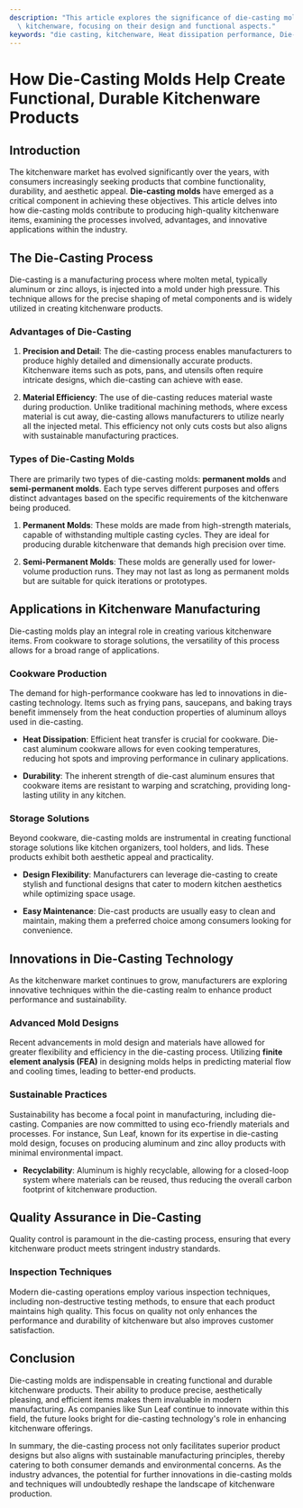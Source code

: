 ```yaml
---
description: "This article explores the significance of die-casting molds in producing high-quality\
  \ kitchenware, focusing on their design and functional aspects."
keywords: "die casting, kitchenware, Heat dissipation performance, Die-cast aluminum"
---
```

# How Die-Casting Molds Help Create Functional, Durable Kitchenware Products

## Introduction

The kitchenware market has evolved significantly over the years, with consumers increasingly seeking products that combine functionality, durability, and aesthetic appeal. **Die-casting molds** have emerged as a critical component in achieving these objectives. This article delves into how die-casting molds contribute to producing high-quality kitchenware items, examining the processes involved, advantages, and innovative applications within the industry.

## The Die-Casting Process

Die-casting is a manufacturing process where molten metal, typically aluminum or zinc alloys, is injected into a mold under high pressure. This technique allows for the precise shaping of metal components and is widely utilized in creating kitchenware products. 

### Advantages of Die-Casting

1. **Precision and Detail**: The die-casting process enables manufacturers to produce highly detailed and dimensionally accurate products. Kitchenware items such as pots, pans, and utensils often require intricate designs, which die-casting can achieve with ease.

2. **Material Efficiency**: The use of die-casting reduces material waste during production. Unlike traditional machining methods, where excess material is cut away, die-casting allows manufacturers to utilize nearly all the injected metal. This efficiency not only cuts costs but also aligns with sustainable manufacturing practices.

### Types of Die-Casting Molds

There are primarily two types of die-casting molds: **permanent molds** and **semi-permanent molds**. Each type serves different purposes and offers distinct advantages based on the specific requirements of the kitchenware being produced.

1. **Permanent Molds**: These molds are made from high-strength materials, capable of withstanding multiple casting cycles. They are ideal for producing durable kitchenware that demands high precision over time.

2. **Semi-Permanent Molds**: These molds are generally used for lower-volume production runs. They may not last as long as permanent molds but are suitable for quick iterations or prototypes.

## Applications in Kitchenware Manufacturing

Die-casting molds play an integral role in creating various kitchenware items. From cookware to storage solutions, the versatility of this process allows for a broad range of applications.

### Cookware Production

The demand for high-performance cookware has led to innovations in die-casting technology. Items such as frying pans, saucepans, and baking trays benefit immensely from the heat conduction properties of aluminum alloys used in die-casting.

- **Heat Dissipation**: Efficient heat transfer is crucial for cookware. Die-cast aluminum cookware allows for even cooking temperatures, reducing hot spots and improving performance in culinary applications.

- **Durability**: The inherent strength of die-cast aluminum ensures that cookware items are resistant to warping and scratching, providing long-lasting utility in any kitchen.

### Storage Solutions

Beyond cookware, die-casting molds are instrumental in creating functional storage solutions like kitchen organizers, tool holders, and lids. These products exhibit both aesthetic appeal and practicality.

- **Design Flexibility**: Manufacturers can leverage die-casting to create stylish and functional designs that cater to modern kitchen aesthetics while optimizing space usage.

- **Easy Maintenance**: Die-cast products are usually easy to clean and maintain, making them a preferred choice among consumers looking for convenience.

## Innovations in Die-Casting Technology

As the kitchenware market continues to grow, manufacturers are exploring innovative techniques within the die-casting realm to enhance product performance and sustainability.

### Advanced Mold Designs

Recent advancements in mold design and materials have allowed for greater flexibility and efficiency in the die-casting process. Utilizing **finite element analysis (FEA)** in designing molds helps in predicting material flow and cooling times, leading to better-end products.

### Sustainable Practices

Sustainability has become a focal point in manufacturing, including die-casting. Companies are now committed to using eco-friendly materials and processes. For instance, Sun Leaf, known for its expertise in die-casting mold design, focuses on producing aluminum and zinc alloy products with minimal environmental impact. 

- **Recyclability**: Aluminum is highly recyclable, allowing for a closed-loop system where materials can be reused, thus reducing the overall carbon footprint of kitchenware production.

## Quality Assurance in Die-Casting

Quality control is paramount in the die-casting process, ensuring that every kitchenware product meets stringent industry standards.

### Inspection Techniques

Modern die-casting operations employ various inspection techniques, including non-destructive testing methods, to ensure that each product maintains high quality. This focus on quality not only enhances the performance and durability of kitchenware but also improves customer satisfaction.

## Conclusion

Die-casting molds are indispensable in creating functional and durable kitchenware products. Their ability to produce precise, aesthetically pleasing, and efficient items makes them invaluable in modern manufacturing. As companies like Sun Leaf continue to innovate within this field, the future looks bright for die-casting technology's role in enhancing kitchenware offerings.

In summary, the die-casting process not only facilitates superior product designs but also aligns with sustainable manufacturing principles, thereby catering to both consumer demands and environmental concerns. As the industry advances, the potential for further innovations in die-casting molds and techniques will undoubtedly reshape the landscape of kitchenware production.
